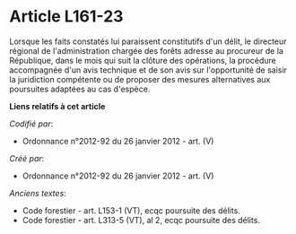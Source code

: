 # Article L161-23

Lorsque les faits constatés lui paraissent constitutifs d'un délit, le directeur régional de l'administration chargée des
forêts adresse au procureur de la République, dans le mois qui suit la clôture des opérations, la procédure accompagnée d'un
avis technique et de son avis sur l'opportunité de saisir la juridiction compétente ou de proposer des mesures alternatives
aux poursuites adaptées au cas d'espèce.

**Liens relatifs à cet article**

_Codifié par_:

  - Ordonnance n°2012-92 du 26 janvier 2012 - art. (V)

_Créé par_:

  - Ordonnance n°2012-92 du 26 janvier 2012 - art. (V)

_Anciens textes_:

  - Code forestier - art. L153-1 (VT), ecqc poursuite des délits.
  - Code forestier - art. L313-5 (VT), al 2, ecqc poursuite des délits.
